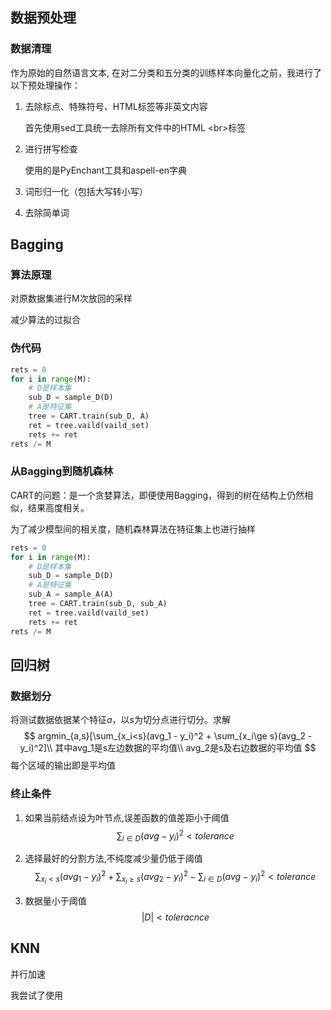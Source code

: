 ## 数据预处理

### 数据清理

作为原始的自然语言文本, 在对二分类和五分类的训练样本向量化之前，我进行了以下预处理操作：

1. 去除标点、特殊符号、HTML标签等非英文内容

   首先使用sed工具统一去除所有文件中的HTML \<br>标签

2. 进行拼写检查

   使用的是PyEnchant工具和aspell-en字典

3. 词形归一化（包括大写转小写）

4. 去除简单词

## Bagging

### 算法原理

对原数据集进行M次放回的采样

减少算法的过拟合

### 伪代码

```python
rets = 0
for i in range(M):
    # D是样本集
    sub_D = sample_D(D)
    # A是特征集
    tree = CART.train(sub_D, A)
    ret = tree.vaild(vaild_set)
    rets += ret
rets /= M
```

### 从Bagging到随机森林

CART的问题：是一个贪婪算法，即便使用Bagging，得到的树在结构上仍然相似，结果高度相关。

为了减少模型间的相关度，随机森林算法在特征集上也进行抽样

```python
rets = 0
for i in range(M):
    # D是样本集
    sub_D = sample_D(D)
    # A是特征集
    sub_A = sample_A(A)
    tree = CART.train(sub_D, sub_A)
    ret = tree.vaild(vaild_set)
    rets += ret
rets /= M
```

## 回归树

### 数据划分

将测试数据依据某个特征$a$，以$s$为切分点进行切分。求解
$$
argmin_{a,s}[\sum_{x_i<s}(avg_1 - y_i)^2 + \sum_{x_i\ge s}(avg_2 - y_i)^2]\\
其中avg_1是s左边数据的平均值\\
avg_2是s及右边数据的平均值
$$
每个区域的输出即是平均值

### 终止条件

1. 如果当前结点设为叶节点,误差函数的值差距小于阈值
   $$
   \sum_{i\in D}(avg - y_i)^2 < tolerance
   $$

2. 选择最好的分割方法,不纯度减少量仍低于阈值
   $$
   \sum_{x_i<s}(avg_1 - y_i)^2 + \sum_{x_i\ge s}(avg_2 - y_i)^2 - \sum_{i\in D}(avg - y_i)^2 < tolerance
   $$

3. 数据量小于阈值
   $$
   |D| < toleracnce
   $$




## KNN

并行加速

我尝试了使用